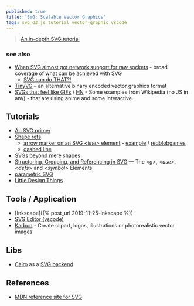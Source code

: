 ```yaml
---
published: true
title: 'SVG: Scalable Vector Graphics'
tags: svg d3.js tutorial vector-graphic vscode
---
```

> [An in-depth SVG tutorial](https://flaviocopes.com/svg/)

### see also
- [When SVG almost got network support for raw sockets](https://news.ycombinator.com/item?id=35381755) - broad coverage of what can be achieved with SVG
	- [SVG can do THAT?!](https://slides.com/sdrasner/svg-can-do-that)
- [TinyVG](https://news.ycombinator.com/item?id=35227635)	 – an alternative binary encoded vector graphics format
- [SVGs that feel like GIFs](https://koaning.io/posts/svg-gifs/) / [HN](https://news.ycombinator.com/item?id=44498133) - Some examples from Wikipedia (no JS in any) - that are using anime and some interactive.

## Tutorials
- [An SVG primer](https://alignedleft.com/tutorials/d3/an-svg-primer)
- [Shape refs](https://www.w3schools.com/graphics/svg_rect.asp)
	- [arrow marker on an SVG _\<line\>_ element](https://stackoverflow.com/questions/12680166/how-to-use-an-arrow-marker-on-an-svg-line-element) - [example](http://dahlström.net/svg/markers/simple-marker.svg) / [redblobgames](https://www.redblobgames.com/making-of/little-things/#arrows-svg)
    - [dashed line](https://www.w3schools.com/graphics/svg_stroking.asp)
- [SVGs beyond mere shapes](https://www.visualcinnamon.com/2016/04/svg-beyond-mere-shapes.html)
- [Structuring, Grouping, and Referencing in SVG](https://www.sarasoueidan.com/blog/structuring-grouping-referencing-in-svg/) — The _\<g\>_, _\<use\>_, _\<defs\>_ and _\<symbol\>_ Elements
- [parametric SVG](https://github.com/parametric-svg/tutorial)
- [Little Design Things](https://www.redblobgames.com/making-of/little-things/#drag-point)

## Tools / Application
- [Inkscape]({% post_url 2019-11-25-inkscape %})
- [SVG Editor (vscode)](https://marketplace.visualstudio.com/items?itemName=henoc.svgeditor)
- [Karbon](https://calligra.org/components/karbon/) - Create clipart, logos, illustrations or photorealistic vector images

## Libs
- [Cairo](https://www.cairographics.org/) as a [SVG backend](http://zetcode.com/gfx/cairo/cairobackends/)

## References
- [MDN reference site for SVG](https://developer.mozilla.org/en-US/docs/Web/SVG)
